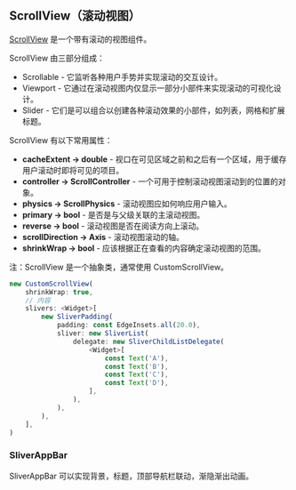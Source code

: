 
## ScrollView（滚动视图）
[ScrollView](https://docs.flutter.io/flutter/widgets/ScrollView-class.html) 是一个带有滚动的视图组件。

ScrollView 由三部分组成：
- Scrollable - 它监听各种用户手势并实现滚动的交互设计。
- Viewport - 它通过在滚动视图内仅显示一部分小部件来实现滚动的可视化设计。
- Slider - 它们是可以组合以创建各种滚动效果的小部件，如列表，网格和扩展标题。

ScrollView 有以下常用属性：
- **cacheExtent → double** - 视口在可见区域之前和之后有一个区域，用于缓存用户滚动时即将可见的项目。
- **controller → ScrollController** - 一个可用于控制滚动视图滚动到的位置的对象。
- **physics → ScrollPhysics** - 滚动视图应如何响应用户输入。
- **primary → bool** - 是否是与父级关联的主滚动视图。
- **reverse → bool** - 滚动视图是否在阅读方向上滚动。
- **scrollDirection → Axis** - 滚动视图滚动的轴。
- **shrinkWrap → bool** - 应该根据正在查看的内容确定滚动视图的范围。

注：ScrollView 是一个抽象类，通常使用 CustomScrollView。

```js
new CustomScrollView(
    shrinkWrap: true,
    // 内容
    slivers: <Widget>[
        new SliverPadding(
            padding: const EdgeInsets.all(20.0),
            sliver: new SliverList(
                delegate: new SliverChildListDelegate(
                    <Widget>[
                        const Text('A'),
                        const Text('B'),
                        const Text('C'),
                        const Text('D'),
                    ],
                ),
            ),
        ),
    ],
)
```

### SliverAppBar
SliverAppBar 可以实现背景，标题，顶部导航栏联动，渐隐渐出动画。

